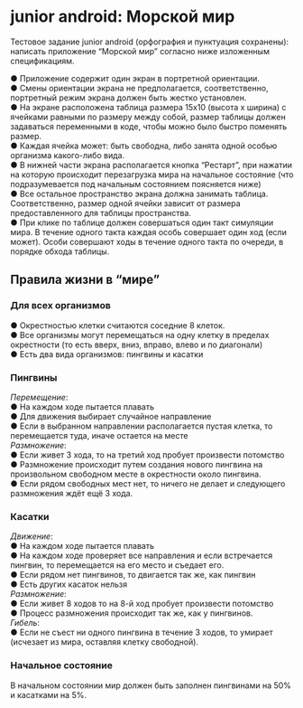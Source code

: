 # junior android: Морской мир
Тестовое задание junior android (орфография и пунктуация сохранены): написать приложение “Морской мир” согласно ниже изложенным 
спецификациям.  
  
● Приложение содержит один экран в портретной ориентации.  
● Смены ориентации экрана не предполагается, соответственно, портретный режим экрана должен быть жестко установлен.  
● На экране расположена таблица размера 15x10 (высота х ширина) с ячейками равными по размеру между собой, размер таблицы должен задаваться переменными в коде, чтобы можно было быстро поменять размер.  
● Каждая ячейка может: быть свободна, либо занята одной особью организма какого-либо вида.  
● В нижней части экрана располагается кнопка “Рестарт”, при нажатии на которую происходит перезагрузка мира на начальное состояние (что подразумевается под начальным состоянием поясняется ниже)  
● Все остальное пространство экрана должна занимать таблица. Соответственно, размер одной ячейки зависит от размера предоставленного для таблицы пространства.  
● При клике по таблице должен совершаться один такт симуляции мира. В течение одного такта каждая особь совершает один ход (если может). Особи совершают ходы в течение одного такта по очереди, в порядке обхода таблицы.  
  
## Правила жизни в “мире”  
  
### Для всех организмов  
● Окрестностью клетки считаются соседние 8 клеток.  
● Все организмы могут перемещаться на одну клетку в пределах окрестности (то есть вверх, вниз, вправо, влево и по диагонали)  
● Есть два вида организмов: пингвины и касатки  
  
### Пингвины  
*Перемещение*:  
● На каждом ходе пытается плавать  
● Для движения выбирает случайное направление  
● Если в выбранном направлении располагается пустая клетка, то перемещается туда, иначе остается на месте  
*Размножение*:  
● Если живет 3 хода, то на третий ход пробует произвести потомство  
● Размножение происходит путем создания нового пингвина на произвольном свободном месте в окрестности  около пингвина.  
● Если рядом свободных мест нет, то ничего не делает и следующего размножения ждёт ещё 3 хода.  
  
### Касатки  
*Движение*:  
● На каждом ходе пытается плавать  
● На каждом ходе проверяет все направления и если встречается пингвин, то перемещается на его место и съедает его.  
● Если рядом нет пингвинов, то двигается так же, как пингвин  
● Есть других касаток нельзя  
*Размножение*:  
● Если живет 8 ходов то на 8-й ход пробует произвести потомство  
● Процесс размножения происходит так же, как у пингвинов.  
*Гибель*:  
● Если не съест ни одного пингвина в течение 3 ходов, то умирает (исчезает из мира, оставляя клетку свободной).  
  
### Начальное состояние
В начальном состоянии мир должен быть заполнен пингвинами на 50% и касатками на 5%.
